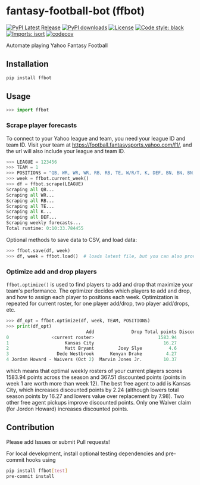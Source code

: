 # fantasy-football-bot (ffbot)

[![PyPI Latest Release](https://img.shields.io/pypi/v/ffbot.svg)](https://pypi.org/project/ffbot/)
[![PyPI downloads](https://pepy.tech/badge/ffbot)](https://pepy.tech/project/ffbot)
[![License](https://img.shields.io/github/license/amarvin/fantasy-football-bot)](https://github.com/amarvin/fantasy-football-bot/blob/main/LICENSE)
[![Code style: black](https://img.shields.io/badge/code%20style-black-000000.svg)](https://github.com/psf/black)
[![Imports: isort](https://img.shields.io/badge/%20imports-isort-%231674b1?style=flat&labelColor=ef8336)](https://pycqa.github.io/isort/)
[![codecov](https://codecov.io/gh/amarvin/fantasy-football-bot/branch/main/graph/badge.svg?token=CH6M9DR7VX)](https://codecov.io/gh/amarvin/fantasy-football-bot)

Automate playing Yahoo Fantasy Football

## Installation

```sh
pip install ffbot
```

## Usage

```python
>>> import ffbot
```

### Scrape player forecasts

To connect to your Yahoo league and team, you need your league ID and team ID.
Visit your team at https://football.fantasysports.yahoo.com/f1/, and the url will also include your league and team ID.

```python
>>> LEAGUE = 123456
>>> TEAM = 1
>>> POSITIONS = "QB, WR, WR, WR, RB, RB, TE, W/R/T, K, DEF, BN, BN, BN, BN, IR"
>>> week = ffbot.current_week()
>>> df = ffbot.scrape(LEAGUE)
Scraping all QB...
Scraping all WR...
Scraping all RB...
Scraping all TE...
Scraping all K...
Scraping all DEF...
Scraping weekly forecasts...
Total runtime: 0:10:33.784455
```

Optional methods to save data to CSV, and load data:

```python
>>> ffbot.save(df, week)
>>> df, week = ffbot.load()  # loads latest file, but you can also provide a filepath
```

### Optimize add and drop players

`ffbot.optimize()` is used to find players to add and drop that maximize your team's performance.
The optimizer decides which players to add and drop, and how to assign each player to positions each week.
Optimization is repeated for current roster, for one player add/drop, two player add/drops, etc.

```python
>>> df_opt = ffbot.optimize(df, week, TEAM, POSITIONS)
>>> print(df_opt)
                              Add              Drop Total points Discounted points     VOR
0                <current roster>                        1583.94            367.51  226.73
1                     Kansas City                          16.27              2.24   -7.98
2                     Matt Bryant         Joey Slye          4.6              1.67   -3.63
3                  Dede Westbrook      Kenyan Drake         4.27              0.65    2.75
4 Jordan Howard - Waivers (Oct 2)  Marvin Jones Jr.        10.37             17.23   -3.54
```

which means that optimal weekly rosters of your current players scores 1583.94 points
across the season and 367.51 discounted points (points in week 1 are worth more than week 12).
The best free agent to add is Kansas City, which increases discounted points by 2.24 (although lowers total season points by 16.27 and lowers value over replacement by 7.98).
Two other free agent pickups improve discounted points.
Only one Waiver claim (for Jordon Howard) increases discounted points.

## Contribution

Please add Issues or submit Pull requests!

For local development, install optional testing dependencies and pre-commit hooks using

```sh
pip install ffbot[test]
pre-commit install
```
